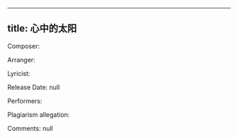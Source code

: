 
---
title: 心中的太阳
---
Composer: 

Arranger: 

Lyricist: 

Release Date: null

Performers: 

Plagiarism allegation:


Comments:
null
